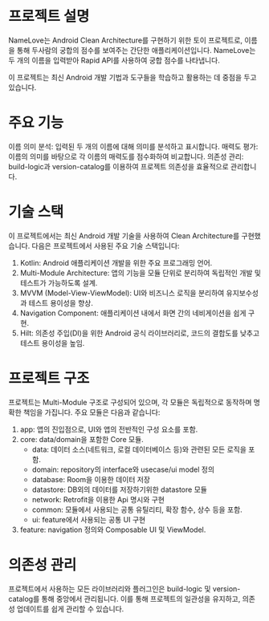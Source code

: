 
# 프로젝트 설명
NameLove는 Android Clean Architecture를 구현하기 위한 토이 프로젝트로, 이름을 통해 두사람의 궁합의 점수를 보여주는 간단한 애플리케이션입니다. 
NameLove는 두 개의 이름을 입력받아 Rapid API를 사용하여 궁합 점수를 나타냅니다.

이 프로젝트는 최신 Android 개발 기법과 도구들을 학습하고 활용하는 데 중점을 두고 있습니다.

# 주요 기능
이름 의미 분석: 입력된 두 개의 이름에 대해 의미를 분석하고 표시합니다.
매력도 평가: 이름의 의미를 바탕으로 각 이름의 매력도를 점수화하여 비교합니다.
의존성 관리: build-logic과 version-catalog를 이용하여 프로젝트 의존성을 효율적으로 관리합니다.


# 기술 스택
이 프로젝트에서는 최신 Android 개발 기술을 사용하여 Clean Architecture를 구현했습니다. 다음은 프로젝트에서 사용된 주요 기술 스택입니다:

1. Kotlin: Android 애플리케이션 개발을 위한 주요 프로그래밍 언어.
2. Multi-Module Architecture: 앱의 기능을 모듈 단위로 분리하여 독립적인 개발 및 테스트가 가능하도록 설계.
3. MVVM (Model-View-ViewModel): UI와 비즈니스 로직을 분리하여 유지보수성과 테스트 용이성을 향상.
4. Navigation Component: 애플리케이션 내에서 화면 간의 네비게이션을 쉽게 구현.
5. Hilt: 의존성 주입(DI)을 위한 Android 공식 라이브러리로, 코드의 결합도를 낮추고 테스트 용이성을 높임.


# 프로젝트 구조
프로젝트는 Multi-Module 구조로 구성되어 있으며, 각 모듈은 독립적으로 동작하며 명확한 책임을 가집니다. 주요 모듈은 다음과 같습니다:
1. app: 앱의 진입점으로, UI와 앱의 전반적인 구성 요소를 포함.
2. core: data/domain을 포함한 Core 모듈. 
   - data: 데이터 소스(네트워크, 로컬 데이터베이스 등)와 관련된 모든 로직을 포함.
   - domain: repository의 interface와 usecase/ui model 정의
   - database: Room을 이용한 데이터 저장
   - datastore: DB외의 데이터를 저장하기위한 datastore 모듈
   - network: Retrofit을 이용한 Api 명시와 구현
   - common: 모듈에서 사용되는 공통 유틸리티, 확장 함수, 상수 등을 포함.
   - ui: feature에서 사용되는 공통 UI 구현
4. feature: navigation 정의와 Composable UI 및 ViewModel.

# 의존성 관리
프로젝트에서 사용하는 모든 라이브러리와 플러그인은 build-logic 및 version-catalog를 통해 중앙에서 관리됩니다. 이를 통해 프로젝트의 일관성을 유지하고, 의존성 업데이트를 쉽게 관리할 수 있습니다.

